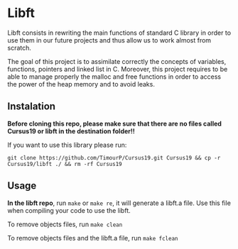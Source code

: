 # Libft
Libft consists in rewriting the main functions of standard C library in order to use them in our future projects and thus allow us to work almost from scratch. 

The goal of this project is to assimilate correctly the concepts of variables, functions, pointers and linked list in C. Moreover, this project requires to be able to manage properly the malloc and free functions in order to access the power of the heap memory and to avoid leaks.
## Instalation
**Before cloning this repo, please make sure that there are no files called Cursus19 or libft in the destination folder!!**

If you want to use this library please run:
```
git clone https://github.com/TimourP/Cursus19.git Cursus19 && cp -r Cursus19/libft ./ && rm -rf Cursus19
```
## Usage
**In the libft repo**, run ```make``` or ```make re```, it will generate a libft.a file. Use this file when compiling your code to use the libft.

To remove objects files, run ```make clean```

To remove objects files and the libft.a file, run ```make fclean```
